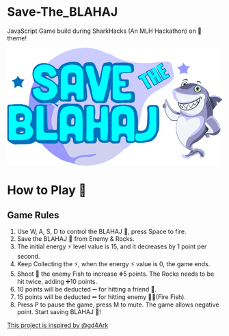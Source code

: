 # Save-The_BLAHAJ
JavaScript Game build during SharkHacks (An MLH Hackathon) on 🦈 theme!

<img align="center" alt="GIF" src="https://raw.githubusercontent.com/h4rishabh/Save-The-BLAHAJ/master/img/logo-01.png" />


# How to Play 🦈

## Game Rules
1. Use W, A, S, D to control the BLAHAJ 🦈, press Space to fire.
2. Save the BLAHAJ 🦈 from Enemy & Rocks.
3. The initial energy ⚡ level value is 15, and it decreases by 1 point per second.
4. Keep Collecting the ⚡, when the energy ⚡ value is 0, the game ends.
5. Shoot 🌠 the enemy Fish to increase ➕5 points. The Rocks needs to be hit twice, adding ➕10 points.
6. 10 points will be deducted ➖ for hitting a friend 🦈.
7. 15 points will be deducted ➖ for hitting enemy 🦡🔥(Fire Fish).
8. Press P to pause the game, press M to mute. The game allows negative point.
Start saving BLAHAJ 🦈!


[This project is inspired by @gd4Ark](https://github.com/gd4Ark/star-battle)

